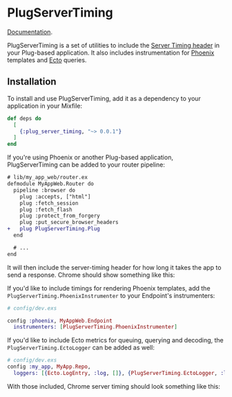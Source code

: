 # PlugServerTiming

[Documentation](https://hexdocs.pm/plug_server_timing).

PlugServerTiming is a set of utilities to include the [Server Timing header](https://w3c.github.io/server-timing/) in your Plug-based application. It also includes instrumentation for [Phoenix](https://hex.pm/phoenix) templates and [Ecto](https://hex.pm/ecto) queries.

## Installation

To install and use PlugServerTiming, add it as a dependency to your application in your Mixfile:

```elixir
def deps do
  [
    {:plug_server_timing, "~> 0.0.1"}
  ]
end
```

If you're using Phoenix or another Plug-based application, PlugServerTiming can be added to your router pipeline:

```diff
# lib/my_app_web/router.ex
defmodule MyAppWeb.Router do
  pipeline :browser do
    plug :accepts, ["html"]
    plug :fetch_session
    plug :fetch_flash
    plug :protect_from_forgery
    plug :put_secure_browser_headers
+   plug PlugServerTiming.Plug
  end

  # ...
end
```

It will then include the server-timing header for how long it takes the app to send a response. Chrome should show something like this:


If you'd like to include timings for rendering Phoenix templates, add the `PlugServerTiming.PhoenixInstrumenter` to your Endpoint's instrumenters:

```elixir
# config/dev.exs

config :phoenix, MyAppWeb.Endpoint
  instrumenters: [PlugServerTiming.PhoenixInstrumenter]
```

If you'd like to include Ecto metrics for queuing, querying and decoding, the `PlugServerTiming.EctoLogger` can be added as well:


```elixir
# config/dev.exs
config :my_app, MyApp.Repo,
  loggers: [{Ecto.LogEntry, :log, []}, {PlugServerTiming.EctoLogger, :log, []}]
```

With those included, Chrome server timing should look something like this:

